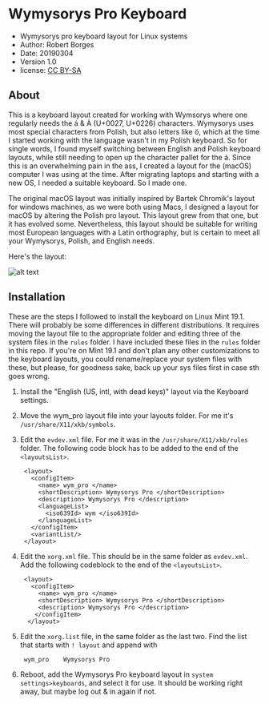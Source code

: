 Wymysorys Pro Keyboard
======================
* Wymysorys pro keyboard layout for Linux systems
* Author: Robert Borges
* Date: 20190304
* Version 1.0
* license: [CC BY-SA](https://creativecommons.org/licenses/by-sa/3.0/)

About
-----
This is a keyboard layout created for working with Wymsorys where one regularly needs the ȧ & Ȧ (U+0027, U+0226) characters. Wymysorys uses most special characters from Polish, but also letters like ö, which at the time I started working with the language wasn't in my Polish keyboard. So for single words, I found myself switching between English and Polish keyboard layouts, while still needing to open up the character pallet for the ȧ. Since this is an overwhelming pain in the ass, I created a layout for the (macOS) computer I was using at the time. After migrating laptops and starting with a new OS, I needed a suitable keyboard. So I made one.

The original macOS layout was initially inspired by Bartek Chromik's layout for windows machines, as we were both using Macs, I designed a layout for macOS by altering the Polish pro layout. This layout grew from that one, but it has evolved some. Nevertheless, this layout should be suitable for writing most European languages with a Latin orthography, but is certain to meet all your Wymysorys, Polish, and English needs.

Here's the layout:

![alt text](https://github.com/BobBorges/Wymysorys_pro_KB/blob/master/wym_pro_layout.png "layout")


Installation
------------
These are the steps I followed to install the keyboard on Linux Mint 19.1. There will probably be some differences in different distributions. It requires moving the layout file to the appropriate folder and editing three of the system files in the `rules` folder. I have included these files in the `rules` folder in this repo. If you're on Mint 19.1 and don't plan any other customizations to the keyboard layouts, you could rename/replace your system files with these, but please, for goodness sake, back up your sys files first in case sth goes wrong.


1. Install the "English (US, intl, with dead keys)" layout via the Keyboard settings.
2. Move the wym_pro layout file into your layouts folder. For me it's `/usr/share/X11/xkb/symbols`.
3. Edit the `evdev.xml` file. For me it was in the `/usr/share/X11/xkb/rules` folder. The following code block has to be added to the end of the `<layoutsList>`.

        <layout>
          <configItem>
            <name> wym_pro </name>
            <shortDescription> Wymysorys Pro </shortDescription>
            <description> Wymysorys Pro </description>
            <languageList>
              <iso639Id> wym </iso639Id>
            </languageList>
          </configItem>
          <variantList/>
        </layout>

4. Edit the `xorg.xml` file. This should be in the same folder as `evdev.xml`. Add the following codeblock to the end of the  `<layoutsList>`.

        <layout>
          <configItem>
            <name> wym_pro </name>
            <shortDescription> Wymysorys Pro </shortDescription>
            <description> Wymysorys Pro </description>
           </configItem>
         </layout>

5. Edit the `xorg.list` file, in the same folder as the last two. Find the list that starts with `! layout` and append with

        wym_pro    Wymysorys Pro

6. Reboot, add the Wymysorys Pro keyboard layout in `system settings>keyboards`, and select it for use. It should be working right away, but maybe log out & in again if not. 
